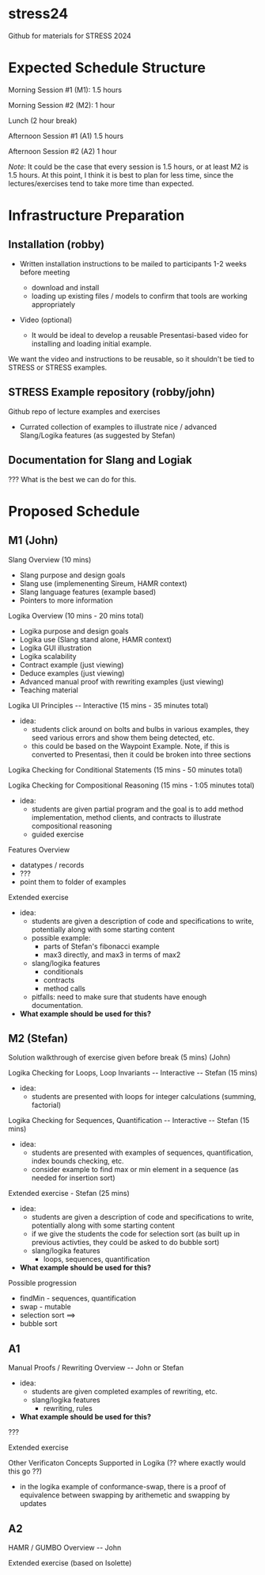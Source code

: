 # stress24
Github for materials for STRESS 2024 

# Expected Schedule Structure

Morning Session #1 (M1): 1.5 hours

Morning Session #2 (M2): 1 hour

Lunch (2 hour break)

Afternoon Session #1 (A1) 1.5 hours

Afternoon Session #2 (A2) 1 hour

*Note*: It could be the case that every session is 1.5 hours, or at least M2 is 1.5 hours.   At this point, I think it is best to plan for less time, since the lectures/exercises tend to take more time than expected.

# Infrastructure Preparation

## Installation (robby)

* Written installation instructions to be mailed to participants 1-2 weeks before meeting
  - download and install
  - loading up existing files / models to confirm that tools are working appropriately

* Video (optional)
  - It would be ideal to develop a reusable Presentasi-based video for installing and loading initial example.  
  
We want the video and instructions to be reusable, so it shouldn't be tied to STRESS or STRESS examples.

## STRESS Example repository (robby/john)

Github repo of lecture examples and exercises
  * Currated collection of examples to illustrate nice / advanced Slang/Logika features (as suggested by Stefan)

## Documentation for Slang and Logiak

??? What is the best we can do for this.

# Proposed Schedule

## M1 (John)

Slang Overview (10 mins) 
  * Slang purpose and design goals
  * Slang use (implemenenting Sireum, HAMR context)
  * Slang language features (example based)
  * Pointers to more information

Logika Overview (10 mins - 20 mins total)
  * Logika purpose and design goals
  * Logika use (Slang stand alone, HAMR context)
  * Logika GUI illustration
  * Logika scalability
  * Contract example (just viewing)
  * Deduce examples (just viewing)
  * Advanced manual proof with rewriting examples (just viewing)
  * Teaching material

Logika UI Principles -- Interactive (15 mins - 35 minutes total) 
  * idea: 
    - students click around on bolts and bulbs in various examples, they seed various errors and show them being detected, etc.
    - this could be based on the Waypoint Example.  Note, if this is converted to Presentasi, then it could be broken into three sections 

Logika Checking for Conditional Statements (15 mins - 50 minutes total) 


Logika Checking for Compositional Reasoning (15 mins - 1:05 minutes total) 
  * idea:
    - students are given partial program and the goal is to add method implementation, method clients, and contracts to illustrate compositional reasoning
    - guided exercise 

Features Overview 
  - datatypes / records
  - ???
  - point them to folder of examples

Extended exercise 
  * idea:
    - students are given a description of code and specifications to write, potentially along with some starting content
    - possible example: 
      - parts of Stefan's fibonacci example
      - max3 directly, and max3 in terms of max2
    - slang/logika features
      - conditionals
      - contracts
      - method calls
    - pitfalls: need to make sure that students have enough documentation.
  * **What example should be used for this?**



## M2 (Stefan)

Solution walkthrough of exercise given before break (5 mins) (John)

Logika Checking for Loops, Loop Invariants -- Interactive -- Stefan (15 mins)
  * idea: 
    - students are presented with loops for integer calculations (summing, factorial)


Logika Checking for Sequences, Quantification -- Interactive -- Stefan (15 mins)
  * idea: 
    - students are presented with examples of sequences, quantification, index bounds checking, etc.
    - consider example to find max or min element in a sequence (as needed for insertion sort)


Extended exercise - Stefan (25 mins)
  * idea:
    - students are given a description of code and specifications to write, potentially along with some starting content
    - if we give the students the code for selection sort (as built up in previous activties, they could be asked to do bubble sort)
    - slang/logika features
      - loops, sequences, quantification
  * **What example should be used for this?**


Possible progression
  - findMin - sequences, quantification
  - swap - mutable 
  - selection sort 
  ==>
  - bubble sort


## A1

Manual Proofs / Rewriting Overview -- John or Stefan
  * idea:
    - students are given completed examples of rewriting, etc.
    - slang/logika features
      - rewriting, rules
  * **What example should be used for this?**

???


Extended exercise

Other Verificaton Concepts Supported in Logika (?? where exactly would this go ??)
  - in the logika example of conformance-swap, there is a proof of equivalence between swapping by arithemetic and swapping by updates

## A2 

HAMR / GUMBO Overview -- John

Extended exercise (based on Isolette)














